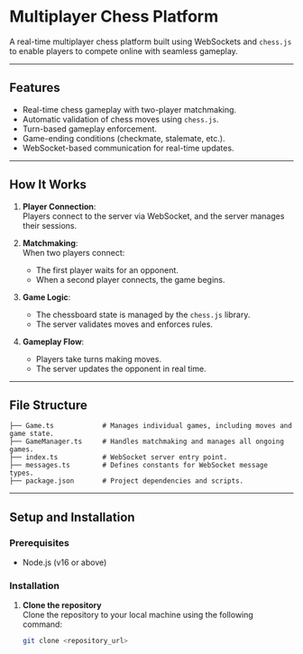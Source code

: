 # Multiplayer Chess Platform

A real-time multiplayer chess platform built using WebSockets and `chess.js` to enable players to compete online with seamless gameplay.

---

## Features
- Real-time chess gameplay with two-player matchmaking.
- Automatic validation of chess moves using `chess.js`.
- Turn-based gameplay enforcement.
- Game-ending conditions (checkmate, stalemate, etc.).
- WebSocket-based communication for real-time updates.

---

## How It Works
1. **Player Connection**:  
   Players connect to the server via WebSocket, and the server manages their sessions.
   
2. **Matchmaking**:  
   When two players connect:
   - The first player waits for an opponent.
   - When a second player connects, the game begins.
   
3. **Game Logic**:  
   - The chessboard state is managed by the `chess.js` library.
   - The server validates moves and enforces rules.
   
4. **Gameplay Flow**:  
   - Players take turns making moves.
   - The server updates the opponent in real time.

---

## File Structure

```plaintext
├── Game.ts            # Manages individual games, including moves and game state.
├── GameManager.ts     # Handles matchmaking and manages all ongoing games.
├── index.ts           # WebSocket server entry point.
├── messages.ts        # Defines constants for WebSocket message types.
├── package.json       # Project dependencies and scripts.

```
---

## Setup and Installation

### Prerequisites
- Node.js (v16 or above)

### Installation
1. **Clone the repository**  
   Clone the repository to your local machine using the following command:
   ```bash
   git clone <repository_url>
